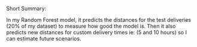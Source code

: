 Short Summary:

  In my Random Forest model, it predicts the distances for the test deliveries (20% of my dataset) to measure how good the model is. 
  Then it also predicts new distances for custom delivery times ie: (5 and 10 hours) so I can estimate future scenarios.
